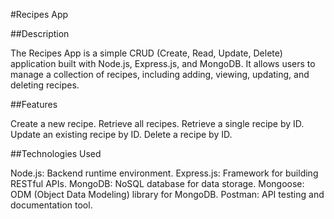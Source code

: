 #Recipes App

##Description

The Recipes App is a simple CRUD (Create, Read, Update, Delete) application built with Node.js, Express.js, and MongoDB. It allows users to manage a collection of recipes, including adding, viewing, updating, and deleting recipes.

##Features

Create a new recipe.
Retrieve all recipes.
Retrieve a single recipe by ID.
Update an existing recipe by ID.
Delete a recipe by ID.

##Technologies Used

Node.js: Backend runtime environment.
Express.js: Framework for building RESTful APIs.
MongoDB: NoSQL database for data storage.
Mongoose: ODM (Object Data Modeling) library for MongoDB.
Postman: API testing and documentation tool.